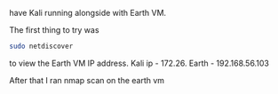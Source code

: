  have Kali running alongside with Earth VM.


The first thing to try was
```bash
sudo netdiscover
```
to view the Earth VM IP address.
Kali ip - 172.26.
Earth - 192.168.56.103

After that I ran nmap scan on the earth vm


